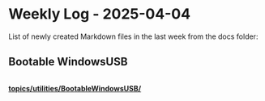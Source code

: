 # Weekly Log - 2025-04-04

List of newly created Markdown files in the last week from the docs folder:

## Bootable WindowsUSB
![]()



**[topics/utilities/BootableWindowsUSB/](https://levoxtrip.github.io/TKB/topics/utilities/BootableWindowsUSB/)**

